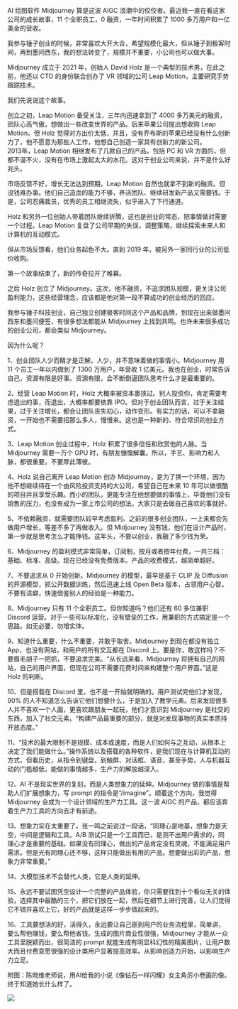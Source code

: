 AI 绘图软件 Midjourney 算是这波 AIGC 浪潮中的佼佼者。最近我一直在看这家公司的成长故事，11 个全职员工，0 融资，一年时间积累了 1000 多万用户和一亿美金的营收。

我参与锤子创业的时候，非常喜欢大开大合，希望规模化最大，但从锤子到极客时间，再到墨问西东，我的想法转变了，规模并不重要，小公司也可以做大事。

Midjourney 成立于 2021 年，创始人 David Holz 是一个典型的技术男，在此之前，他还以 CTO 的身份联合创办了 VR 领域的公司 Leap Motion，主要研究手势跟踪技术。

我们先说说这个故事。

创立之初，Leap Motion 备受关注，三年内迅速拿到了 4000 多万美元的融资，团队心高气傲，想做出一些改变世界的产品。后来苹果公司提出想收购 Leap Motion。但 Holz 觉得对方出价太低，并且，没有乔布斯的苹果已经没有什么创新力了，他不愿意为那些人工作，他想自己创造一家具有创新力的新公司。  
2013年，Leap Motion 相继发布了几款自己的产品，包括 PC 和 VR 方面的，但都不温不火，没有在市场上激起太大的水花。这对于创业公司来说，并不是什么好兆头。

市场反馈不好，增长无法达到预期，Leap Motion 自然也就拿不到新的融资。但没钱难办事。他们自己造血的能力不够，养活团队、继续研发新产品又需要钱。于是，公司忍痛裁员，优秀的员工相继流失，似乎进入了下行通道。

Holz 和另外一位创始人带着团队继续折腾，这也是创业的常态，把事情做对需要一个过程。Leap Motion 复盘了公司早期的失误，调整策略，继续探索未来人和计算机的互动模式。

但从市场反馈看，他们业务起色不大。直到 2019 年，被另外一家同行业的公司低价收购。

第一个故事结束了，新的传奇拉开了帷幕。

之后 Holz 创立了 Midjourney。这次，他不融资，不追求团队规模，更关注公司盈利能力，这些经营理念，应该都是他对第一段不算成功的创业经历的回应。

我参与锤子科技创业，自己独立创建极客时间这个产品和品牌，到现在出来做墨问西东和墨问便签，有很多想法都能从 Midjourney 上找到共鸣。也许未来很多成功的创业公司，都会类似 Midjourney。

因为什么呢？

1、创业团队人少而精才是正解。人少，并不意味着做的事情小。Midjourney 用 11 个员工一年以内做到了 1300 万用户，年营收 1 亿美元。我也在创业，时常告诉自己，资源有限是好事。资源有限，会不断倒逼团队思考什么才是最重要的。

2、经营 Leap Motion 时，Holz 大概率被资本裹挟过。别人投资你，肯定需要考虑退出的事，而退出，大概率都要依靠 IPO。但对于创业团队而言，过于关注结果，过于关注增长，都会让团队丧失初心，动作变形。有实力的话，可以不拿融资，一开始也不需要招那么多人，慢慢来。这也是一种新的、符合常识的创业方式。

3、Leap Motion 创业过程中，Holz 积累了很多信任和欣赏他的人脉。当 Midjourney 需要一万个 GPU 时，有朋友慷慨解囊。所以，手艺、影响力和人脉，都很重要。不要厚此薄彼。

4、Holz 说自己离开 Leap Motion 创办 Midjourney，是为了换一个环境，因为他不想继续待在一个由风险投资支持的大公司，希望自己在未来 10 年可以做很酷的项目并且享受乐趣。而小的团队，更能专注在他想要做的事情上，毕竟他们没有销售的压力，也没有成为一家上市公司的想法。大家只是去做自己喜欢的事就好。

5、不依赖融资，就需要团队较早考虑盈利。之前的很多创业团队，一上来都会先做用户增长，等差不多了再做收入。但 Midjourney 没有钱，他们在设计产品时，第一步就是思考怎么才能挣钱。这年头，不要以创业，我融了多少钱为荣。

6、Midjourney 的盈利模式非常简单，订阅制，按月或者按年付费，一共三档：基础、标准、高级。现在已经没有免费版本。产品的收费模式，越简单越好。

7、不要追求从 0 开始创新。Midjourney 的模型，最早是基于 CLIP 及 Diffusion 的开源模型，抓公开数据训练，然后迅速上线 Open Beta 版本，占领用户心智。不要有洁癖，快速借鉴别人的经验是一种能力。

8、Midjourney 只有 11 个全职员工。但你知道吗？他们还有 60 多位兼职 Discord 运营。对于一些可以标准化，没有壁垒的工作，用兼职的方式搞定是一个思路。如无必要，勿增实体。

9、知道什么重要，什么不重要，并敢于取舍。Midjourney 到现在都没有独立 App，也没有网站，和用户的所有交互都在 Discord 上。要是你，敢这样吗？不要眉毛胡子一把抓，不要追求完美。“从长远来看，Midjourney 将拥有自己的网站，自己的用户界面，但现在公司不需要花费时间来构建整个用户界面。”这是 Holz 的判断。

10、但是搭载在 Discord 里，也不是一开始就明确的。用户测试完他们才发现，90% 的人不知道怎么告诉它他们想要什么，于是加入了教学元素。后来发现很多人并不喜欢一个人画，更喜欢跟朋友一起玩，他们才意识到 Midjourney 是社交的东西，加入了社交元素。“构建产品最重要的部分，就是对发现事物的真实本质持开放态度。”

11、“技术的最大限制不是规模、成本或速度，而是人们如何与之互动，从根本上决定了我们能做什么。”操作系统以及搭载的各种软件，是我们现在与计算机互动的方式，但看历史，从指令到键盘，到触屏、对话框、语音，甚至手势，人与机器互动的门槛越低，能做的事情越多，生产力的解放越深入。

12、AI 不是现实世界的复刻，而是人类想象力的延伸。Midjourney 做的事情是帮助人们扩展想象力，写 prompt 的指令是“/imagine”。顺着这个方向，我觉得 Midjourney 会成为一个设计领域的生产力工具。这一波 AIGC 的产品，都应该奔着生产力工具的方向去才有前途。

13、想象力实在太重要了。张一鸣之前说过一段话，“同理心是地基，想象力是天空，中间是逻辑和工具。A/B 测试只是一个工具而已，是测不出用户需求的，同理心才是重要的基础。如果没有同理心，做出的产品肯定没有灵魂，不能满足用户需求。但是光有同理心还不够，这样只能做出有用的产品。想要做出彩的产品，想象力非常重要。”

14、大模型技术不会替代人类，它是人类的延伸。

15、永远不要试图凭空设计一个完整的产品体验，你只需要找到十个看似无关的体验，选择其中最酷的三个，把它们放在一起，然后在细节上进行完善，让人们觉得它不错并喜欢上它，好的产品就是这样一步步做起来的。

16、工具要想活的好，活得久，永远要让自己嵌到用户的业务流程里，简单讲，要么帮他赚钱，要么帮他省钱。生成的图片商业性很强，Midjourney 才能从一众工具里脱颖而出，很简洁的 prompt 就能生成有明显科幻性的精美图片，让用户数大而且付费意愿很强的设计类用户显著提高效率。从影响创造力开始，以影响生产力立足。

附图：陈晓维老师说，用AI给我的小说《像钻石一样闪耀》女主角厉小卷画的像。终于知道她长什么样了。

[![](https://macshuo.com/wp-content/uploads/2023/05/IMG_4756-1024x683.jpeg)](https://macshuo.com/wp-content/uploads/2023/05/IMG_4756.jpeg)